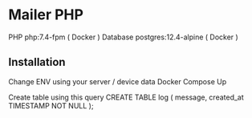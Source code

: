 # Mailer PHP 
PHP php:7.4-fpm ( Docker )
Database postgres:12.4-alpine  ( Docker )
## Installation
Change ENV using your server / device data
Docker Compose Up 

Create table using this query
 CREATE TABLE log (
     message,
     created_at TIMESTAMP NOT NULL
  );
